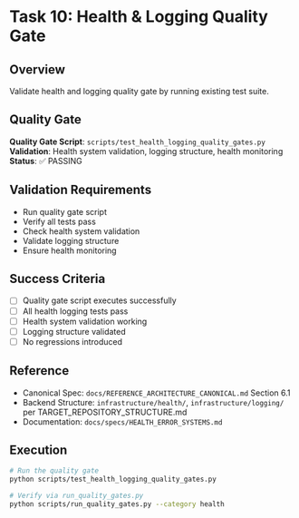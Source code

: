 # Task 10: Health & Logging Quality Gate

## Overview
Validate health and logging quality gate by running existing test suite.

## Quality Gate
**Quality Gate Script**: `scripts/test_health_logging_quality_gates.py`
**Validation**: Health system validation, logging structure, health monitoring
**Status**: ✅ PASSING

## Validation Requirements
- Run quality gate script
- Verify all tests pass
- Check health system validation
- Validate logging structure
- Ensure health monitoring

## Success Criteria
- [ ] Quality gate script executes successfully
- [ ] All health logging tests pass
- [ ] Health system validation working
- [ ] Logging structure validated
- [ ] No regressions introduced

## Reference
- Canonical Spec: `docs/REFERENCE_ARCHITECTURE_CANONICAL.md` Section 6.1
- Backend Structure: `infrastructure/health/`, `infrastructure/logging/` per TARGET_REPOSITORY_STRUCTURE.md
- Documentation: `docs/specs/HEALTH_ERROR_SYSTEMS.md`

## Execution
```bash
# Run the quality gate
python scripts/test_health_logging_quality_gates.py

# Verify via run_quality_gates.py
python scripts/run_quality_gates.py --category health
```
